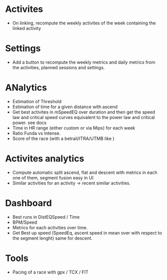 # Activites
- On linking, recompute the weekly activites of the week containing the linked activity

# Settings
- Add a button to recompute the weekly metrics and daily metrics from the activities, planned sessions and settings.

# ANalytics
- Estimation of Threshold
- Estimation of time for a given distance  with ascend
- Get best activites in mSpeedEQ over duration and then get the speed law and critical speed curves equivalent to the power law and critical power. see docs
- Time in HR range (either custom or via Mips) for each week
- Ratio Funda vs Intense.
- Score of the race (with a betrail/ITRA/UTMB like )


# Activites analytics
- Compute automatic split ascend, flat and descent with metrics in each one of them, segment fusion easy in UI 
- Similar activities for an activity -> recent similar activities.

# Dashboard
- Best runs in DistEQSpeed / Time
- BPM/Speed
- Metrics for each activities over time.
- Get Best up speed (SpeedEq, ascent speed in mean over with respect to the segment lenght) same for descent.

# Tools
- Pacing of a race with gpx / TCX / FIT

